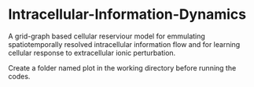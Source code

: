 # Intracellular-Information-Dynamics
A grid-graph based cellular reserviour model for emmulating spatiotemporally resolved intracellular information flow and for learning cellular response to extracellular ionic perturbation.

Create a folder named plot in the working directory before running the codes.
